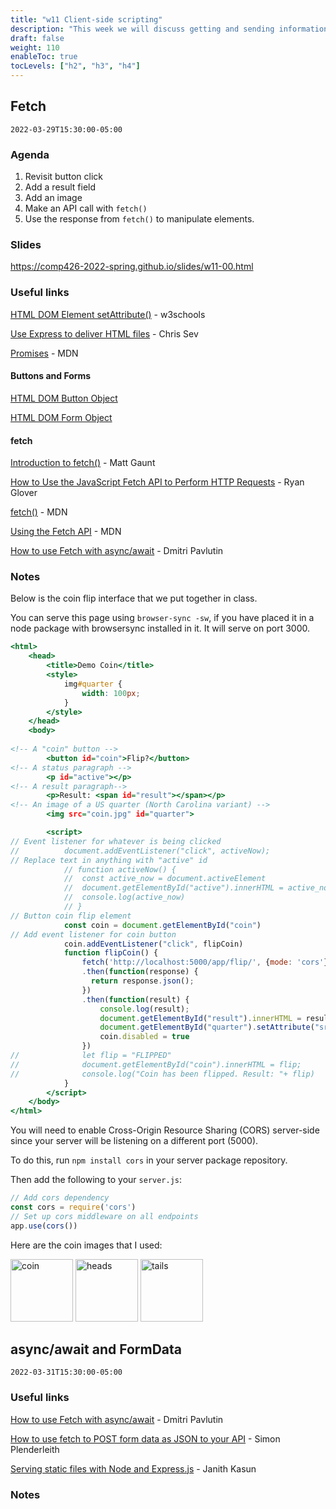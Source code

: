 ```yaml
---
title: "w11 Client-side scripting"
description: "This week we will discuss getting and sending information between a browser-based client to and an API. We will also learn how to set up a login session."
draft: false
weight: 110
enableToc: true
tocLevels: ["h2", "h3", "h4"]
---
```


## Fetch

`2022-03-29T15:30:00-05:00`

### Agenda

1. Revisit button click
2. Add a result field
3. Add an image
4. Make an API call with `fetch()`
5. Use the response from `fetch()` to manipulate elements.

### Slides

https://comp426-2022-spring.github.io/slides/w11-00.html

### Useful links

[HTML DOM Element setAttribute()](https://www.w3schools.com/jsref/met_element_setattribute.asp) - w3schools

[Use Express to deliver HTML files](https://www.digitalocean.com/community/tutorials/use-expressjs-to-deliver-html-files) - Chris Sev

[Promises](https://developer.mozilla.org/en-US/docs/Web/JavaScript/Reference/Global_Objects/Promise) - MDN

#### Buttons and Forms

[HTML DOM Button Object](https://www.w3schools.com/jsref/dom_obj_pushbutton.asp)

[HTML DOM Form Object](https://www.w3schools.com/jsref/dom_obj_form.asp)

#### fetch

[Introduction to fetch()](https://developers.google.com/web/updates/2015/03/introduction-to-fetch) - Matt Gaunt

[How to Use the JavaScript Fetch API to Perform HTTP Requests](https://cheatcode.co/tutorials/how-to-use-the-javascript-fetch-api-to-perform-http-requests#using-the-fetch-api-in-the-browser) - Ryan Glover

[fetch()](https://developer.mozilla.org/en-US/docs/Web/API/fetch) - MDN

[Using the Fetch API](https://developer.mozilla.org/en-US/docs/Web/API/Fetch_API/Using_Fetch) - MDN

[How to use Fetch with async/await](https://dmitripavlutin.com/javascript-fetch-async-await/) - Dmitri Pavlutin

### Notes

Below is the coin flip interface that we put together in class.

You can serve this page using `browser-sync -sw`, if you have placed it in a node package with browsersync installed in it.
It will serve on port 3000.

```index.html
<html>
	<head>
		<title>Demo Coin</title>
		<style>
			img#quarter {
				width: 100px;
			}
		</style>
	</head>
	<body>
		
<!-- A "coin" button -->
		<button id="coin">Flip?</button>
<!-- A status paragraph -->
		<p id="active"></p>
<!-- A result paragraph-->
		<p>Result: <span id="result"></span></p>
<!-- An image of a US quarter (North Carolina variant) -->
		<img src="coin.jpg" id="quarter">

		<script>
// Event listener for whatever is being clicked 
//			document.addEventListener("click", activeNow);
// Replace text in anything with "active" id
			// function activeNow() {
			// 	const active_now = document.activeElement
			// 	document.getElementById("active").innerHTML = active_now;
			// 	console.log(active_now)
			// }
// Button coin flip element
			const coin = document.getElementById("coin")
// Add event listener for coin button
			coin.addEventListener("click", flipCoin)
			function flipCoin() {
                fetch('http://localhost:5000/app/flip/', {mode: 'cors'})
  				.then(function(response) {
    			  return response.json();
  				})
				.then(function(result) {
					console.log(result);
					document.getElementById("result").innerHTML = result.flip;
					document.getElementById("quarter").setAttribute("src", result.flip+".jpg");
					coin.disabled = true
				})
//				let flip = "FLIPPED"
//				document.getElementById("coin").innerHTML = flip;
//				console.log("Coin has been flipped. Result: "+ flip)
			}
		</script>
	</body>
</html>
```

You will need to enable Cross-Origin Resource Sharing (CORS) server-side since your server will be listening on a different port (5000). 

To do this, run `npm install cors` in your server package repository.

Then add the following to your `server.js`:

```server.js
// Add cors dependency
const cors = require('cors')
// Set up cors middleware on all endpoints
app.use(cors())
```

Here are the coin images that I used:

<img src="https://user-images.githubusercontent.com/2459227/160978577-c4f17a0f-dac0-463c-ab3b-0985c54b7dc4.jpg" alt="coin" width="100"/>
<img src="https://user-images.githubusercontent.com/2459227/160978580-dbc1cb25-0369-4161-b8fc-036dfbcbacc1.jpg" alt="heads" width="100"/>
<img src="https://user-images.githubusercontent.com/2459227/160978578-c55fcecf-73fd-4043-a1c7-51298fe18d5e.jpg" alt="tails" width="100"/>

## async/await and FormData

`2022-03-31T15:30:00-05:00`

### Useful links

[How to use Fetch with async/await](https://dmitripavlutin.com/javascript-fetch-async-await/) - Dmitri Pavlutin

[How to use fetch to POST form data as JSON to your API](https://simonplend.com/how-to-use-fetch-to-post-form-data-as-json-to-your-api/) - Simon Plenderleith

[Serving static files with Node and Express.js](https://stackabuse.com/serving-static-files-with-node-and-express-js/) - Janith Kasun

### Notes

